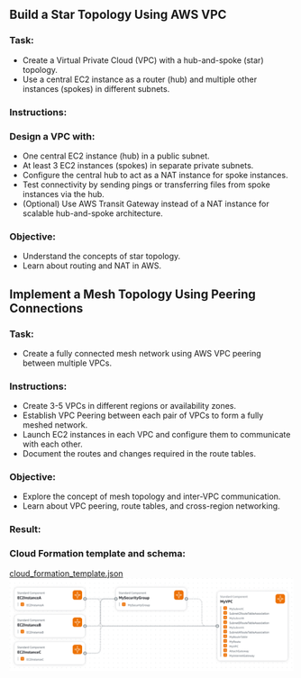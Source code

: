 ## Build a Star Topology Using AWS VPC
### Task:
 - Create a Virtual Private Cloud (VPC) with a hub-and-spoke (star) topology.
 - Use a central EC2 instance as a router (hub) and multiple other instances (spokes) in different subnets.
### Instructions:
### Design a VPC with:
- One central EC2 instance (hub) in a public subnet.
- At least 3 EC2 instances (spokes) in separate private subnets.
- Configure the central hub to act as a NAT instance for spoke instances.
- Test connectivity by sending pings or transferring files from spoke instances via the hub.
- (Optional) Use AWS Transit Gateway instead of a NAT instance for scalable hub-and-spoke architecture.
### Objective:
- Understand the concepts of star topology.
- Learn about routing and NAT in AWS.

## Implement a Mesh Topology Using Peering Connections
### Task:
- Create a fully connected mesh network using AWS VPC peering between multiple VPCs.
### Instructions:
- Create 3-5 VPCs in different regions or availability zones.
- Establish VPC Peering between each pair of VPCs to form a fully meshed network.
- Launch EC2 instances in each VPC and configure them to communicate with each other.
- Document the routes and changes required in the route tables.
### Objective:
- Explore the concept of mesh topology and inter-VPC communication.
- Learn about VPC peering, route tables, and cross-region networking.

### Result:
### Cloud Formation template and schema:
[cloud_formation_template.json](cloud_formation_template.json)
![image](./Screenshots/Task2_CloudFormationTemplate.png)

